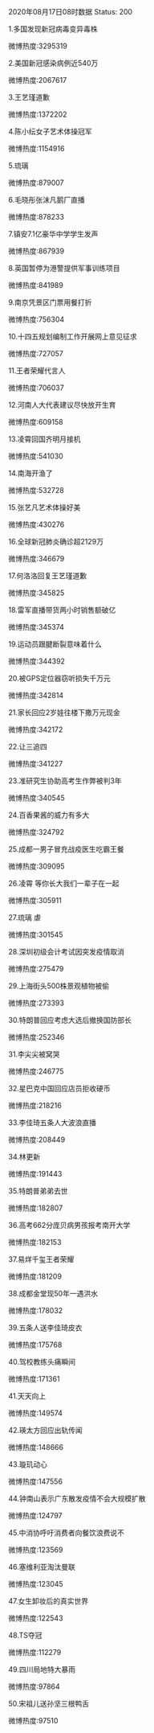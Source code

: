 2020年08月17日08时数据
Status: 200

1.多国发现新冠病毒变异毒株

微博热度:3295319

2.美国新冠感染病例近540万

微博热度:2067617

3.王艺瑾道歉

微博热度:1372202

4.陈小纭女子艺术体操冠军

微博热度:1154916

5.琉璃

微博热度:879007

6.毛晓彤张沫凡鹅厂直播

微博热度:878233

7.镇安7.1亿豪华中学学生发声

微博热度:867939

8.英国暂停为港警提供军事训练项目

微博热度:841989

9.南京凭景区门票用餐打折

微博热度:756304

10.十四五规划编制工作开展网上意见征求

微博热度:727057

11.王者荣耀代言人

微博热度:706037

12.河南人大代表建议尽快放开生育

微博热度:609158

13.凌霄回国齐明月接机

微博热度:541030

14.南海开渔了

微博热度:532728

15.张艺凡艺术体操好美

微博热度:430276

16.全球新冠肺炎确诊超2129万

微博热度:346679

17.何洛洛回复王艺瑾道歉

微博热度:345825

18.雷军直播带货两小时销售额破亿

微博热度:345374

19.运动员跟腱断裂意味着什么

微博热度:344392

20.被GPS定位器窃听损失千万元

微博热度:342814

21.家长回应2岁娃往楼下撒万元现金

微博热度:342172

22.让三追四

微博热度:341227

23.准研究生协助高考生作弊被判3年

微博热度:340545

24.百香果酱的威力有多大

微博热度:324792

25.成都一男子冒充战疫医生吃霸王餐

微博热度:309095

26.凌霄 等你长大我们一辈子在一起

微博热度:305911

27.琉璃 虐

微博热度:301545

28.深圳初级会计考试因突发疫情取消

微博热度:275479

29.上海街头500株景观植物被偷

微博热度:273393

30.特朗普回应考虑大选后撤换国防部长

微博热度:252346

31.李尖尖被窝哭

微博热度:246775

32.星巴克中国回应店员拒收硬币

微博热度:218216

33.李佳琦五条人大波浪直播

微博热度:208449

34.林更新

微博热度:191443

35.特朗普弟弟去世

微博热度:182807

36.高考662分庞贝病男孩报考南开大学

微博热度:182153

37.易烊千玺王者荣耀

微博热度:181209

38.成都金堂现50年一遇洪水

微博热度:178032

39.五条人送李佳琦皮衣

微博热度:175768

40.驾校教练头痛瞬间

微博热度:171361

41.天天向上

微博热度:149574

42.瑛太方回应出轨传闻

微博热度:148666

43.璇玑动心

微博热度:147556

44.钟南山表示广东散发疫情不会大规模扩散

微博热度:124797

45.中消协呼吁消费者向餐饮浪费说不

微博热度:123569

46.塞维利亚淘汰曼联

微博热度:123045

47.女生卸妆后的真实世界

微博热度:122543

48.TS夺冠

微博热度:112279

49.四川局地特大暴雨

微博热度:97864

50.宋祖儿送孙坚三根鸭舌

微博热度:97510

